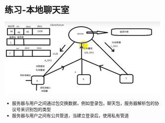 # 练习-本地聊天室

![聊天室](images/2023-10-03-16-36-06.png)

- 服务器与用户之间通过包交换数据，例如登录包，聊天包，服务器解析包的协议号来识别包的类型
- 服务器与用户之间有公共管道，当建立登录后，使用私有管道
